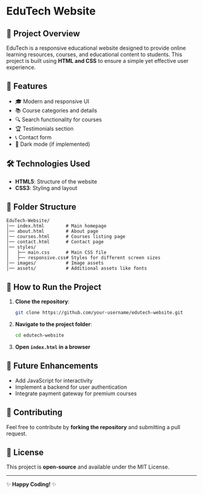 # EduTech Website

## 📌 Project Overview
EduTech is a responsive educational website designed to provide online learning resources, courses, and educational content to students. This project is built using **HTML and CSS** to ensure a simple yet effective user experience.

## 🎯 Features
- 🎓 Modern and responsive UI
- 📚 Course categories and details
- 🔍 Search functionality for courses
- 🏆 Testimonials section
- 📞 Contact form
- 🌙 Dark mode (if implemented)

## 🛠️ Technologies Used
- **HTML5**: Structure of the website
- **CSS3**: Styling and layout

## 📂 Folder Structure
```
EduTech-Website/
│── index.html        # Main homepage
│── about.html        # About page
│── courses.html      # Courses listing page
│── contact.html      # Contact page
│── styles/
│   ├── main.css      # Main CSS file
│   ├── responsive.css# Styles for different screen sizes
│── images/           # Image assets
│── assets/           # Additional assets like fonts
```

## 🚀 How to Run the Project
1. **Clone the repository**:
   ```sh
   git clone https://github.com/your-username/edutech-website.git
   ```
2. **Navigate to the project folder**:
   ```sh
   cd edutech-website
   ```
3. **Open `index.html` in a browser**

## 🎯 Future Enhancements
- Add JavaScript for interactivity
- Implement a backend for user authentication
- Integrate payment gateway for premium courses

## 🤝 Contributing
Feel free to contribute by **forking the repository** and submitting a pull request.

## 📜 License
This project is **open-source** and available under the MIT License.

---
✨ **Happy Coding!** ✨

